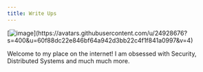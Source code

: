 ```yaml
---
title: Write Ups
---
```


[![image]([https://github.com/KickedDroid/kickeddroid.github.io/assets/24928676/141a3250-c195-44d0-a56f-f149c091ce30](https://avatars.githubusercontent.com/u/24928676?s=400&u=60f88dc22e846bf64a942d3bb22c4f1f841a0997&v=4))](https://avatars.githubusercontent.com/u/24928676?s=400&u=60f88dc22e846bf64a942d3bb22c4f1f841a0997&v=4)



Welcome to my place on the internet! I am obsessed with Security, Distributed Systems and much much more. 

